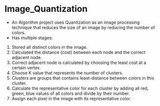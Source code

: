 # Image_Quantization
- An Algorithm project uses Quantization as an image processing technique that reduces the size of an image by reducing the number of colors.
- Has multiple stages:
1.	Stored all distinct colors in the image.
2.	Calculated the distance (cost) between each node and the correct adjacent node.
3.	Correct adjacent node is calculated by choosing the least cost at a certain vertex.
4.	Choose K value that represents the number of clusters.
5.	Clusters are groups that contains least-distance between colors in this cluster.
6.	Calculate the representative color for each cluster by adding all red, green, blue values of all colors and divide by their number.
7.	Assign each pixel in the image with its representative color.
